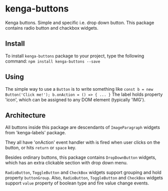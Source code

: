 # kenga-buttons
Kenga buttons. Simple and specific i.e. drop down button.
This package contains radio button and chackbox widgets.

## Install
To install `kenga-buttons` package to your project, type the following command:
`npm install kenga-buttons --save`

## Using
The simple way to use a `Button` is to write something like `const b = new Button('Click me!'); b.onAction = () => { ... }`
The label holds property 'icon', which can be assigned to any DOM element (typically 'IMG').

## Architecture
All buttons inside this package are descendants of `ImageParagraph` widgets from 'kenga-labels' package.

They all have 'onAction' event handler with is fired when user clicks on the button, or hits `return` or `space` key.

Besides ordinary buttons, this package contains `DropDownButton` widgets, which has an extra clickable section with drop down menu.

`RadioButton`, `ToggleButton` and `CheckBox` widgets support grouping and hold property `buttonGroup`.
Also, `RadioButton`, `ToggleButton` and `CheckBox` widgets support `value` property of boolean type and fire value change events.

